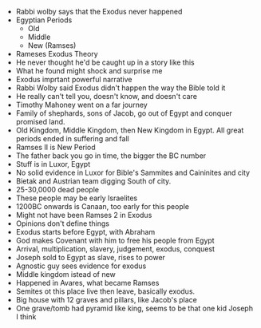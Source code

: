 - Rabbi wolby says that the Exodus never happened
- Egyptian Periods
	- Old
	- Middle
	- New (Ramses)
- Rameses Exodus Theory
- He never thought he'd be caught up in a story like this  
- What he found might shock and surprise me  
- Exodus imprtant powerful narrative  
- Rabbi Wolby said Exodus didn't happen the way the Bible told it  
- He really can't tell you, doesn't know, and doesn't care  
- Timothy Mahoney went on a far journey  
- Family of shephards, sons of Jacob, go out of Egypt and conquer promised land.  
- Old Kingdom, Middle Kingdom, then New Kingdom in Egypt. All great periods ended in suffering and fall  
- Ramses II is New Period  
- The father back you go in time, the bigger the BC number  
- Stuff is in Luxor, Egypt  
- No solid evidence in Luxor for Bible's Sammites and Caininites and city  
- Bietak and Austrian team digging South of city.  
- 25-30,0000 dead people  
- These people may be early Israelites  
- 1200BC onwards is Canaan, too early for this people  
- Might not have been Ramses 2 in Exodus  
- Opinions don't define things  
- Exodus starts before Egypt, with Abraham  
- God makes Covenant with him to free his people from Egypt  
- Arrival, multiplication, slavery, judgement, exodus, conquest  
- Joseph sold to Egypt as slave, rises to power  
- Agnostic guy sees evidence for exodus  
- Middle kingdom istead of new  
- Happened in Avares, what became Ramses  
- Semites ot this place live then leave, basically exodus.  
- Big house with 12 graves and pillars, like Jacob's place  
- One grave/tomb had pyramid like king, seems to be that one kid Joseph I think  